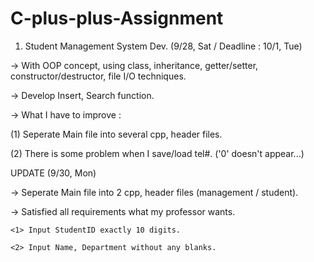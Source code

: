 # C-plus-plus-Assignment

1. Student Management System Dev. (9/28, Sat / Deadline : 10/1, Tue)


-> With OOP concept, using class, inheritance, getter/setter, constructor/destructor, file I/O techniques.

-> Develop Insert, Search function.

-> What I have to improve :

  (1) Seperate Main file into several cpp, header files.
  
  (2) There is some problem when I save/load tel#. ('0' doesn't appear...)
  
  UPDATE (9/30, Mon)
  
  -> Seperate Main file into 2 cpp, header files (management / student).
  
  -> Satisfied all requirements what my professor wants. 
    
    <1> Input StudentID exactly 10 digits.
    
    <2> Input Name, Department without any blanks.
